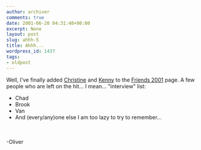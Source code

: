 ```yaml
---
author: archiver
comments: true
date: 2001-06-20 04:31:48+00:00
excerpt: None
layout: post
slug: ahhh-5
title: Ahhh...
wordpress_id: 1437
tags:
- oldpost
---
```


Well, I've finally added <a href=http://www.oliverweb.com/friends2001/christine.shtml>Christine</a> and <a href=http://www.oliverweb.com/friends2001/kenny.shtml>Kenny</a> to the <a href=http://www.oliverweb.com/friends2001/>Friends 2001</a> page. A few people who are left on the hit... I mean... "interview" list:<ul><li>Chad</li><li>Brook</li><li>Van</li><li>And (every/any)one else I am too lazy to try to remember...</li></ul><br /><br />-Oliver